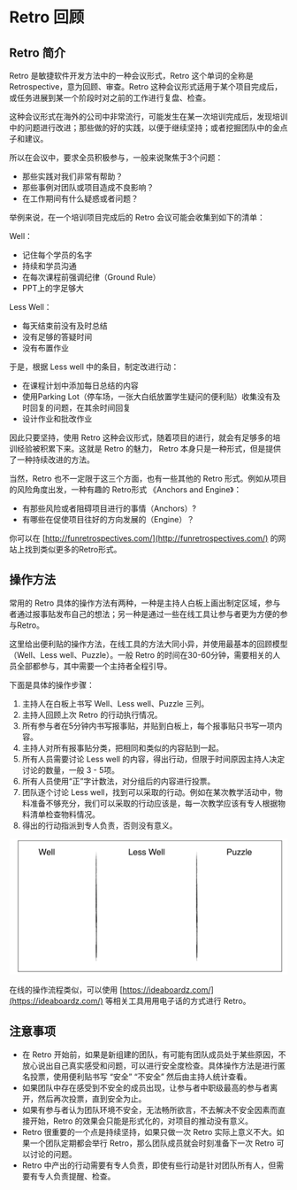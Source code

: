 Retro 回顾
===

## Retro 简介

Retro 是敏捷软件开发方法中的一种会议形式，Retro 这个单词的全称是 Retrospective，意为回顾、审查。Retro 这种会议形式适用于某个项目完成后，或任务进展到某一个阶段时对之前的工作进行复盘、检查。

这种会议形式在海外的公司中非常流行，可能发生在某一次培训完成后，发现培训中的问题进行改进；那些做的好的实践，以便于继续坚持；或者挖掘团队中的金点子和建议。

所以在会议中，要求全员积极参与，一般来说聚焦于3个问题：

- 那些实践对我们非常有帮助？
- 那些事例对团队或项目造成不良影响？
- 在工作期间有什么疑惑或者问题？

举例来说，在一个培训项目完成后的 Retro 会议可能会收集到如下的清单：

Well：

- 记住每个学员的名字
- 持续和学员沟通
- 在每次课程前强调纪律（Ground Rule）
- PPT上的字足够大

Less Well：

- 每天结束前没有及时总结
- 没有足够的答疑时间
- 没有布置作业

于是，根据 Less well 中的条目，制定改进行动：

- 在课程计划中添加每日总结的内容
- 使用Parking Lot（停车场，一张大白纸放置学生疑问的便利贴）收集没有及时回复的问题，在其余时间回复
- 设计作业和批改作业

因此只要坚持，使用 Retro 这种会议形式，随着项目的进行，就会有足够多的培训经验被积累下来。这就是 Retro 的魅力， Retro 本身只是一种形式，但是提供了一种持续改进的方法。

当然，Retro 也不一定限于这三个方面，也有一些其他的 Retro 形式。例如从项目的风险角度出发，一种有趣的 Retro形式 《Anchors and Engine》：

- 有那些风险或者阻碍项目进行的事情（Anchors）?
- 有哪些在促使项目往好的方向发展的（Engine）？

你可以在 [http://funretrospectives.com/](http://funretrospectives.com/) 的网站上找到类似更多的Retro形式。

## 操作方法

常用的 Retro 具体的操作方法有两种，一种是主持人白板上画出制定区域，参与者通过报事贴发布自己的想法；另一种是通过一些在线工具让参与者更为方便的参与Retro。

这里给出便利贴的操作方法，在线工具的方法大同小异，并使用最基本的回顾模型（Well、Less well、Puzzle）。一般 Retro 的时间在30-60分钟，需要相关的人员全部都参与，其中需要一个主持者全程引导。

下面是具体的操作步骤：

1. 主持人在白板上书写 Well、Less well、Puzzle 三列。
2. 主持人回顾上次 Retro 的行动执行情况。
3. 所有参与者在5分钟内书写报事贴，并贴到白板上，每个报事贴只书写一项内容。
4. 主持人对所有报事贴分类，把相同和类似的内容贴到一起。
5. 所有人员需要讨论 Less well 的内容，得出行动，但限于时间原因主持人决定讨论的数量，一般 3 - 5项。
6. 所有人员使用“正”字计数法，对分组后的内容进行投票。
7. 团队逐个讨论 Less well，找到可以采取的行动。例如在某次教学活动中，物料准备不够充分，我们可以采取的行动应该是，每一次教学应该有专人根据物料清单检查物料情况。
8. 得出的行动指派到专人负责，否则没有意义。

![一个最普通的 Retro 模式](../images/retro-simple-pattern.png)

在线的操作流程类似，可以使用 [https://ideaboardz.com/](https://ideaboardz.com/) 等相关工具用用电子话的方式进行 Retro。

## 注意事项

- 在 Retro 开始前，如果是新组建的团队，有可能有团队成员处于某些原因，不放心说出自己真实感受和问题，可以进行安全度检查。具体操作方法是进行匿名投票，使用便利贴书写 “安全” “不安全” 然后由主持人统计查看。
- 如果团队中存在感受到不安全的成员出现，让参与者中职级最高的参与者离开，然后再次投票，直到安全为止。
- 如果有参与者认为团队环境不安全，无法畅所欲言，不去解决不安全因素而直接开始，Retro 的效果会只能是形式化的，对项目的推动没有意义。
- Retro 很重要的一个点是持续坚持，如果只做一次 Retro 实际上意义不大。如果一个团队定期都会举行 Retro，那么团队成员就会时刻准备下一次 Retro 可以讨论的问题。
- Retro 中产出的行动需要有专人负责，即使有些行动是针对团队所有人，但需要有专人负责提醒、检查。
